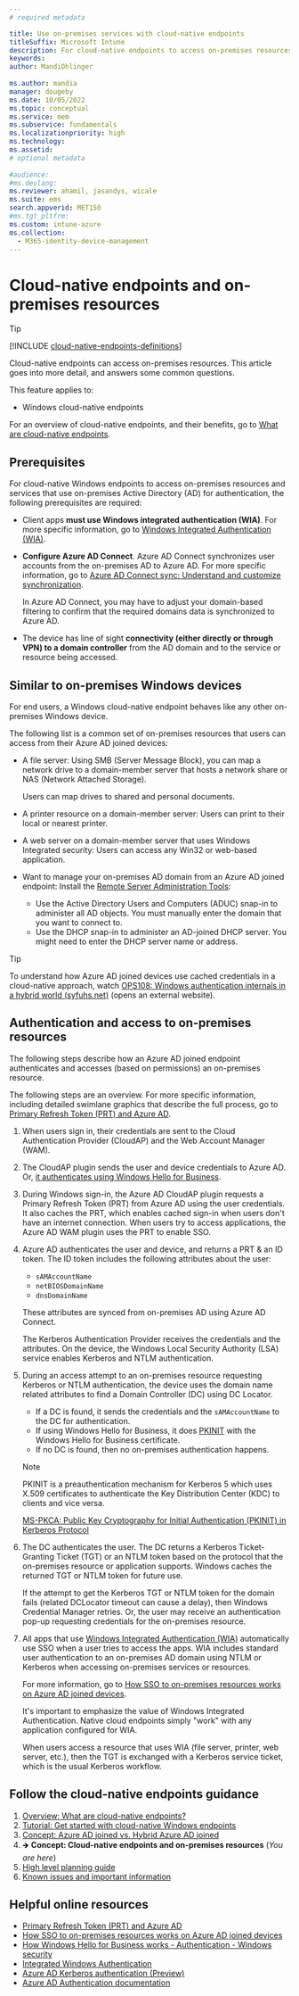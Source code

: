 ```yaml
---
# required metadata

title: Use on-premises services with cloud-native endpoints
titleSuffix: Microsoft Intune
description: For cloud-native endpoints to access on-premises resources, such as file servers, printers, and web servers, use Windows integrated authentication (WIA) and Azure AD Connect.
keywords:
author: MandiOhlinger
  
ms.author: mandia
manager: dougeby
ms.date: 10/05/2022
ms.topic: conceptual
ms.service: mem
ms.subservice: fundamentals
ms.localizationpriority: high
ms.technology:
ms.assetid: 
# optional metadata
 
#audience:
#ms.devlang:
ms.reviewer: ahamil, jasandys, wicale
ms.suite: ems
search.appverid: MET150
#ms.tgt_pltfrm:
ms.custom: intune-azure
ms.collection:
  - M365-identity-device-management
---
```


# Cloud-native endpoints and on-premises resources

> [!TIP]
> [!INCLUDE [cloud-native-endpoints-definitions](../../includes/cloud-native-endpoints-definitions.md)]

Cloud-native endpoints can access on-premises resources. This article goes into more detail, and answers some common questions.

This feature applies to:

- Windows cloud-native endpoints

For an overview of cloud-native endpoints, and their benefits, go to [What are cloud-native endpoints](cloud-native-endpoints-overview.md).

## Prerequisites

For cloud-native Windows endpoints to access on-premises resources and services that use on-premises Active Directory (AD) for authentication, the following prerequisites are required:

- Client apps **must use Windows integrated authentication (WIA)**. For more specific information, go to [Windows Integrated Authentication (WIA)](/aspnet/web-api/overview/security/integrated-windows-authentication).

- **Configure Azure AD Connect**. Azure AD Connect synchronizes user accounts from the on-premises AD to Azure AD. For more specific information, go to [Azure AD Connect sync: Understand and customize synchronization](/azure/active-directory/hybrid/how-to-connect-sync-whatis).

  In Azure AD Connect, you may have to adjust your domain-based filtering to confirm that the required domains data is synchronized to Azure AD.

- The device has line of sight **connectivity (either directly or through VPN) to a domain controller** from the AD domain and to the service or resource being accessed.

## Similar to on-premises Windows devices

For end users, a Windows cloud-native endpoint behaves like any other on-premises Windows device.

The following list is a common set of on-premises resources that users can access from their Azure AD joined devices:

- A file server: Using SMB (Server Message Block), you can map a network drive to a domain-member server that hosts a network share or NAS (Network Attached Storage).

  Users can map drives to shared and personal documents.

- A printer resource on a domain-member server: Users can print to their local or nearest printer.
- A web server on a domain-member server that uses Windows Integrated security: Users can access any Win32 or web-based application.
- Want to manage your on-premises AD domain from an Azure AD joined endpoint: Install the [Remote Server Administration Tools](https://www.microsoft.com/download/details.aspx?id=45520):

  - Use the Active Directory Users and Computers (ADUC) snap-in to administer all AD objects. You must manually enter the domain that you want to connect to.
  - Use the DHCP snap-in to administer an AD-joined DHCP server. You might need to enter the DHCP server name or address.

> [!TIP]
> To understand how Azure AD joined devices use cached credentials in a cloud-native approach, watch [OPS108: Windows authentication internals in a hybrid world (syfuhs.net)](https://syfuhs.net/ops108-windows-authentication-internals-in-a-hybrid-world) (opens an external website).

## Authentication and access to on-premises resources

The following steps describe how an Azure AD joined endpoint authenticates and accesses (based on permissions) an on-premises resource.

The following steps are an overview. For more specific information, including detailed swimlane graphics that describe the full process, go to [Primary Refresh Token (PRT) and Azure AD](/azure/active-directory/devices/concept-primary-refresh-token).

1. When users sign in, their credentials are sent to the Cloud Authentication Provider (CloudAP) and the Web Account Manager (WAM).

2. The CloudAP plugin sends the user and device credentials to Azure AD. Or, [it authenticates using Windows Hello for Business](/windows/security/identity-protection/hello-for-business/hello-how-it-works-authentication).

3. During Windows sign-in, the Azure AD CloudAP plugin requests a Primary Refresh Token (PRT) from Azure AD using the user credentials. It also caches the PRT, which enables cached sign-in when users don't have an internet connection. When users try to access applications, the Azure AD WAM plugin uses the PRT to enable SSO.

4. Azure AD authenticates the user and device, and returns a PRT & an ID token. The ID token includes the following attributes about the user:

    - `sAMAccountName`
    - `netBIOSDomainName`
    - `dnsDomainName`

    These attributes are synced from on-premises AD using Azure AD Connect.

    The Kerberos Authentication Provider receives the credentials and the attributes. On the device, the Windows Local Security Authority (LSA) service enables Kerberos and NTLM authentication.

5. During an access attempt to an on-premises resource requesting Kerberos or NTLM authentication, the device uses the domain name related attributes to find a Domain Controller (DC) using DC Locator.

    - If a DC is found, it sends the credentials and the `sAMAccountName` to the DC for authentication.
    - If using Windows Hello for Business, it does [PKINIT](/openspecs/windows_protocols/ms-pkca/d0cf1763-3541-4008-a75f-a577fa5e8c5b) with the Windows Hello for Business certificate.
    - If no DC is found, then no on-premises authentication happens.

    > [!NOTE]
    > PKINIT is a preauthentication mechanism for Kerberos 5 which uses X.509 certificates to authenticate the Key Distribution Center (KDC) to clients and vice versa.
    >
    > [MS-PKCA: Public Key Cryptography for Initial Authentication (PKINIT) in Kerberos Protocol](/openspecs/windows_protocols/ms-pkca/d0cf1763-3541-4008-a75f-a577fa5e8c5b)

6. The DC authenticates the user. The DC returns a Kerberos Ticket-Granting Ticket (TGT) or an NTLM token based on the protocol that the on-premises resource or application supports. Windows caches the returned TGT or NTLM token for future use.

    If the attempt to get the Kerberos TGT or NTLM token for the domain fails (related DCLocator timeout can cause a delay), then Windows Credential Manager retries. Or, the user may receive an authentication pop-up requesting credentials for the on-premises resource.

7. All apps that use [Windows Integrated Authentication (WIA)](/aspnet/web-api/overview/security/integrated-windows-authentication) automatically use SSO when a user tries to access the apps. WIA includes standard user authentication to an on-premises AD domain using NTLM or Kerberos when accessing on-premises services or resources.

    For more information, go to [How SSO to on-premises resources works on Azure AD joined devices](/azure/active-directory/devices/azuread-join-sso).

    It's important to emphasize the value of Windows Integrated Authentication. Native cloud endpoints simply "work" with any application configured for WIA.

    When users access a resource that uses WIA (file server, printer, web server, etc.), then the TGT is exchanged with a Kerberos service ticket, which is the usual Kerberos workflow.

## Follow the cloud-native endpoints guidance

1. [Overview: What are cloud-native endpoints?](cloud-native-endpoints-overview.md)
2. [Tutorial: Get started with cloud-native Windows endpoints](cloud-native-windows-endpoints.md)
3. [Concept: Azure AD joined vs. Hybrid Azure AD joined](azure-ad-joined-hybrid-azure-ad-joined.md)
4. 🡺 **Concept: Cloud-native endpoints and on-premises resources** (*You are here*)
5. [High level planning guide](cloud-native-endpoints-planning-guide.md)
6. [Known issues and important information](cloud-native-endpoints-known-issues.md)

## Helpful online resources

- [Primary Refresh Token (PRT) and Azure AD](/azure/active-directory/devices/concept-primary-refresh-token)
- [How SSO to on-premises resources works on Azure AD joined devices](/azure/active-directory/devices/azuread-join-sso)
- [How Windows Hello for Business works - Authentication - Windows security](/windows/security/identity-protection/hello-for-business/hello-how-it-works-authentication)
- [Integrated Windows Authentication](/aspnet/web-api/overview/security/integrated-windows-authentication)
- [Azure AD Kerberos authentication (Preview)](/azure/active-directory/authentication/how-to-authentication-kerberos)
- [Azure AD Authentication documentation](/azure/active-directory/authentication/)
